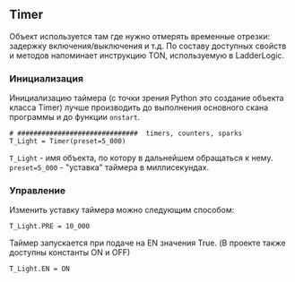 ## Timer

Объект используется там где нужно отмерять временные отрезки: задержку включения/выключения и т.д.
По составу доступных свойств и методов напоминает инструкцию TON, используемую в LadderLogic.

###  Инициализация
Инициализацию таймера (с точки зрения Python это создание объекта класса Timer) лучше производить до выполнения основного скана программы и до функции `onstart`.

    # ##############################  timers, counters, sparks
    T_Light = Timer(preset=5_000)

`T_Light` - имя объекта, по котору в дальнейшем обращаться к нему.
`preset=5_000` - "уставка" таймера в миллисекундах.

### Управление
Изменить уставку таймера можно следующим способом:

    T_Light.PRE = 10_000

Таймер запускается при подаче на EN значения True. (В проекте также доступны константы ON и OFF)

    T_Light.EN = ON

